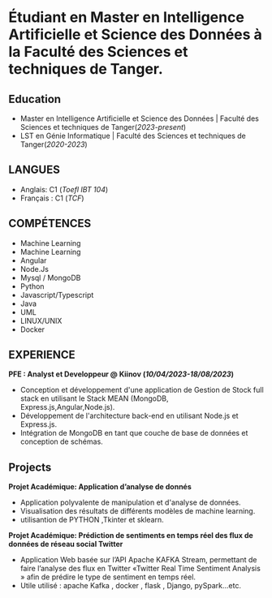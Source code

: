 # Étudiant en Master en Intelligence Artificielle et Science des Données à la Faculté des Sciences et techniques de Tanger.

## Education
- Master en Intelligence Artificielle et Science des Données | Faculté des Sciences et techniques de Tanger(_2023-present_)
- LST en Génie Informatique | Faculté des Sciences et techniques de Tanger(_2020-2023_)


## LANGUES
- Anglais: C1 (_Toefl IBT 104_)
- Français : C1 (_TCF_)

## COMPÉTENCES
- Machine Learning
- Machine Learning
- Angular
- Node.Js
- Mysql / MongoDB
- Python
- Javascript/Typescript
- Java
- UML
- LINUX/UNIX
- Docker

  
## EXPERIENCE
**PFE : Analyst et Developpeur @ Kiinov (_10/04/2023-18/08/2023_)**
- Conception et développement d'une application de Gestion de Stock full stack en utilisant le Stack MEAN (MongoDB, Express.js,Angular,Node.js).
- Développement de l'architecture back-end en utilisant Node.js et Express.js.
- Intégration de MongoDB en tant que couche de base de données et conception de schémas.

## Projects
**Projet Académique: Application d’analyse de donnés**
- Application polyvalente de manipulation et d'analyse de données.
- Visualisation des résultats de différents modèles de machine learning.
- utilisantion de PYTHON ,Tkinter et sklearn.

**Projet Académique: Prédiction de sentiments en
temps réel des flux de données de réseau social
Twitter**
- Application Web basée sur l’API Apache KAFKA Stream, permettant de faire l’analyse des flux en Twitter «Twitter Real Time Sentiment Analysis » afin de prédire le type de sentiment en temps réel.
- Utile utilisé : apache Kafka , docker , flask , Django, pySpark...etc.

